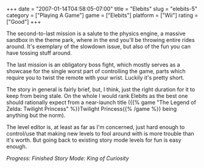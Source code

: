+++
date = "2007-01-14T04:58:05-07:00"
title = "Elebits"
slug = "elebits-5"
category = ["Playing A Game"]
game = ["Elebits"]
platform = ["Wii"]
rating = ["Good"]
+++

The second-to-last mission is a salute to the physics engine, a massive sandbox in the theme park, where in the end you'll be throwing entire rides around.  It's exemplary of the slowdown issue, but also of the fun you can have tossing stuff around.

The last mission is an obligatory boss fight, which mostly serves as a showcase for the single worst part of controlling the game, parts which require you to twist the remote with your wrist.  Luckily it's pretty short.

The story in general is fairly brief, but, I think, just the right duration for it to keep from being stale.  On the whole I would rank Elebits as the best one should rationally expect from a near-launch title ({{% game "The Legend of Zelda: Twilight Princess" %}}Twilight Princess{{% /game %}} being anything but the norm).

The level editor is, at least as far as I'm concerned, just hard enough to control/use that making new levels to fool around with is more trouble than it's worth.  But going back to existing story mode levels for fun is easy enough.

<i>Progress: Finished Story Mode: King of Curiosity</i>